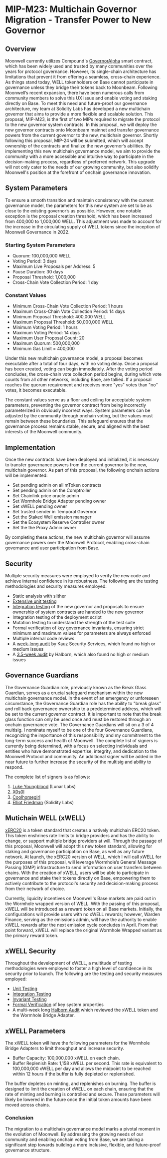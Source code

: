 # MIP-M23: Multichain Governor Migration - Transfer Power to New Governor

## Overview

Moonwell currently utilizes Compound's
[GovernorAlpha](https://moonscan.io/address/0xfc4DFB17101A12C5CEc5eeDd8E92B5b16557666d#code)
smart contract, which has been widely used and trusted by many communities over
the years for protocol governance. However, its single-chain architecture has
limitations that prevent it from offering a seamless, cross-chain experience. As
things stand today, WELL tokenholders on Base cannot participate in governance
unless they bridge their tokens back to Moonbeam. Following Moonwell’s recent
expansion, there have been numerous calls from community members to solve this
UX issue and enable voting and staking directly on Base. To meet this need and
future-proof our governance architecture, my team at Solidity Labs has developed
a new multichain governor that aims to provide a more flexible and scalable
solution. This proposal, MIP-M23, is the first of two MIPs required to migrate
the protocol to the new governor system contracts. In this proposal, we will
deploy the new governor contracts onto Moonbeam mainnet and transfer governance
powers from the current governor to the new, multichain governor. Shortly
following this proposal, MIP-24 will be submitted, which will accept ownership
of the contracts and finalize the new governor’s abilities. By implementing this
new multichain governance model, we aim to provide the community with a more
accessible and intuitive way to participate in the decision-making process,
regardless of preferred network. This upgrade will not only cater to the needs
of our growing community, but also solidify Moonwell's position at the forefront
of onchain governance innovation.

## System Parameters

To ensure a smooth transition and maintain consistency with the current
governance model, the parameters for this new system are set to be as close to
the existing governor’s as possible. However, one notable exception is the
proposal creation threshold, which has been increased from 400,000 to 1,000,000
WELL. This adjustment was made to account for the increase in the circulating
supply of WELL tokens since the inception of Moonwell Governance in 2022.

### Starting System Parameters

- Quorum: 100,000,000 WELL
- Voting Period: 3 days
- Maximum Live Proposals per Address: 5
- Pause Duration: 30 days
- Proposal Threshold: 1,000,000
- Cross-Chain Vote Collection Period: 1 day

### Constant Values

- Minimum Cross-Chain Vote Collection Period: 1 hours
- Maximum Cross-Chain Vote Collection Period: 14 days
- Minimum Proposal Threshold: 400,000 WELL
- Maximum Proposal Threshold: 50,000,000 WELL
- Minimum Voting Period: 1 hours
- Maximum Voting Period: 14 days
- Maximum User Proposal Count: 20
- Maximum Quorum: 500,000,000
- Minimum Gas Limit = 400,000

Under this new multichain governance model, a proposal becomes executable after
a total of four days, with no voting delay. Once a proposal has been created,
voting can begin immediately. After the voting period concludes, the cross-chain
vote collection period begins, during which vote counts from all other networks,
including Base, are tallied. If a proposal reaches the quorum requirement and
receives more "yes" votes than "no'' votes, it becomes executable.

The constant values serve as a floor and ceiling for acceptable system
parameters, preventing the governor contract from being incorrectly
parameterized in obviously incorrect ways. System parameters can be adjusted by
the community through onchain voting, but the values must remain between these
boundaries. This safeguard ensures that the governance process remains stable,
secure, and aligned with the best interests of the Moonwell community.

## Implementation

Once the new contracts have been deployed and initialized, it is necessary to
transfer governance powers from the current governor to the new, multichain
governor. As part of this proposal, the following onchain actions will be
implemented:

- Set pending admin on all mToken contracts
- Set pending admin on the Comptroller
- Set Chainlink price oracle admin
- Set Wormhole Bridge Adapter pending owner
- Set xWELL pending owner
- Set trusted sender in Temporal Governor
- Set the Staked Well emission manager
- Set the Ecosystem Reserve Controller owner
- Set the the Proxy Admin owner

By completing these actions, the new multichain governor will assume governance
powers over the Moonwell Protocol, enabling cross-chain governance and user
participation from Base.

## Security

Multiple security measures were employed to verify the new code and achieve
internal confidence in its robustness. The following are the testing
methodologies and security measures employed:

- Static analysis with slither
- [Extensive unit testing](https://github.com/moonwell-fi/moonwell-contracts-v2/pull/101/files#diff-e25ffc63bb66f53458e2ce5679f04ed4fda78735f6e9ac96d95370f079840ae6)
- [Integration testing](https://github.com/moonwell-fi/moonwell-contracts-v2/pull/101/files#diff-e918183c66295bd33936cbfb53246b3e209849d595e31e6fb0e027ab842c6208)
  of the new governor and proposals to ensure ownership of system contracts are
  handed to the new governor
- Integration testing of the deployment script
- Mutation testing to understand the strength of the test suite
- Formal verification of key governance invariants, ensuring strict minimum and
  maximum values for parameters are always enforced
- Multiple internal code reviews
- A
  [week-long audit](https://github.com/moonwell-fi/moonwell-contracts-v2/blob/main/audits/Kauz_Cross-Chain-Governance_Audit.pdf)
  by Kauz Security Services, which found no high or medium issues
- A
  [3.5-week audit](https://github.com/moonwell-fi/moonwell-contracts-v2/blob/main/audits/Moonwell_Cross-Chain_Governance_Audit.pdf)
  by Halborn, which also found no high or medium issues

## Governance Guardians

The Governance Guardian role, previously known as the Break Glass Guardian,
serves as a crucial safeguard mechanism within the new multichain governance
model. In the event of an emergency or unforeseen circumstance, the Governance
Guardian role has the ability to "break glass” and roll back governance
ownership to a predetermined address, which will be set to the current governor
contract. It is important to note that the break glass function can only be used
once and must be restored through an onchain governance vote. The Governance
Guardians will sit on a 3 of 4 multisig. I nominate myself to be one of the four
Governance Guardians, recognizing the importance of this responsibility and my
commitment to the long-term success and health of Moonwell. The complete list of
signers is currently being determined, with a focus on selecting individuals and
entities who have demonstrated expertise, integrity, and dedication to the
Moonwell Protocol and community. An additional signer will be added in the near
future to further increase the security of the multisig and ability to respond.

The complete list of signers is as follows:

1. [Luke Youngblood](https://twitter.com/LukeYoungblood) (Lunar Labs)
2. [X0s0l](https://twitter.com/x0s0l)
3. [Coolhorsegirl](https://twitter.com/coolhorsegirl2)
4. [Elliot Friedman](https://twitter.com/Elliot0x) (Solidity Labs)

## Mutichain WELL (xWELL)

[xERC20](https://www.xerc20.com/) is a token standard that creates a natively
multichain ERC20 token. This token enshrines rate limits to bridge providers and
has the ability to change, or support multiple bridge providers at will. Through
the passage of this proposal, Moonwell will adopt this new token standard,
allowing for staking and governance participation on Base, as well as any future
network. At launch, the xERC20 version of WELL, which I will call xWELL for the
purposes of this proposal, will leverage Wormhole’s General Message Passing
(GMP) infrastructure to send information on user transfers between chains. With
the creation of xWELL, users will be able to participate in governance and stake
their tokens directly on Base, empowering them to actively contribute to the
protocol's security and decision-making process from their network of choice.

Currently, liquidity incentives on Moonwell's Base markets are paid out in the
Wormhole wrapped version of WELL. With the passing of this proposal, xWELL will
be introduced as a reward token on all Base markets. Initially, the
configurations will provide users with no xWELL rewards; however, Warden
Finance, serving as the emissions admin, will have the authority to enable xWELL
rewards after the next emission cycle concludes in April. From that point
forward, xWELL will replace the original Wormhole Wrapped variant as the primary
reward token.

## xWELL Security

Throughout the development of xWELL, a multitude of testing methodologies were
employed to foster a high level of confidence in its security prior to launch.
The following are the testing and security measures employed:

- [Unit Testing](https://github.com/moonwell-fi/moonwell-contracts-v2/blob/main/test/unit/xWELL.t.sol)
- [Integration Testing](https://github.com/moonwell-fi/moonwell-contracts-v2/tree/main/test/integration/xWELL)
- [Invariant Testing](https://github.com/moonwell-fi/moonwell-contracts-v2/tree/main/test/invariant)
- [Formal Verification](https://github.com/moonwell-fi/moonwell-contracts-v2/blob/main/certora/specs/ERC20.spec)
  of key system properties
- A multi-week long
  [Halborn Audit](https://github.com/moonwell-fi/moonwell-contracts-v2/blob/main/audits/Moonwell_Finance_XWell_Token_Rate-Limiting_Smart_Contract_Security_Assessment_Report_Halborn_Final_Update.pdf)
  which reviewed the xWELL token and the Wormhole Bridge Adapter.

## xWELL Parameters

The xWELL token will have the following parameters for the Wormhole Bridge
Adapters to limit throughput and increase security.

- Buffer Capacity: 100,000,000 xWELL on each chain.
- Buffer Replenish Rate: 1,158 xWELL per second. This rate is equivalent to
  100,000,000 xWELL per day and allows the midpoint to be reached within 12
  hours if the buffer is fully depleted or replenished.

The buffer depletes on minting, and replenishes on burning. The buffer is
designed to limit the creation of xWELL on each chain, ensuring that the rate of
minting and burning is controlled and secure. These parameters will likely be
lowered in the future once the initial token amounts have been moved across
chains.

### Conclusion

The migration to a multichain governance model marks a pivotal moment in the
evolution of Moonwell. By addressing the growing needs of our community and
enabling onchain voting from Base, we are taking a significant step towards
building a more inclusive, flexible, and future-proof governance structure.
